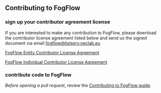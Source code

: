 ## Contributing to FogFlow


### sign up your contributor agreement license

If you are interested to make any contribution to FogFlow, please download the contributor license agreement listed below and send us the signed document via email fogflow@listserv.neclab.eu  


[FogFlow Entity Contributor License Agreement](https://github.com/smartfog/fogflow/blob/development/FogFlow-Entity.pdf)


[FogFlow Individual Contributor License Agreement](https://github.com/smartfog/fogflow/blob/development/FogFlow-Individual.pdf)

### contribute code to FogFlow

*Before opening a pull request*, review the 
[Contributing to FogFlow guide](https://fogflow.readthedocs.io/en/latest/guideline.html).


